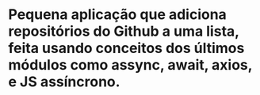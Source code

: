 # Pequena aplicação que adiciona repositórios do Github a uma lista, feita usando conceitos dos últimos módulos como assync, await, axios, e JS assíncrono.
